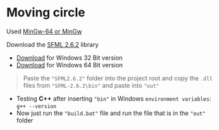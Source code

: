 # Moving circle
Used [MinGw-64 or MinGw](https://github.com/niXman/mingw-builds-binaries/releases)

Download the [SFML 2.6.2](https://www.sfml-dev.org/download/sfml/2.6.2) library
- [Download](https://www.sfml-dev.org/files/SFML-2.6.2-windows-gcc-13.1.0-mingw-32-bit.zip) for Windows 32 Bit version
- [Download](https://www.sfml-dev.org/files/SFML-2.6.2-windows-gcc-13.1.0-mingw-64-bit.zip) for Windows 64 Bit version

> Paste the `"SFML2.6.2"` folder into the project root and copy the `.dll` files from `"SFML-2.6.2\bin"` and paste into `"out"`<br>

- Testing **C++** after inserting `"bin"` in Windows `environment variables`: `g++ --version`<br>
- Now just run the `"build.bat"` file and run the file that is in the `"out"` folder
